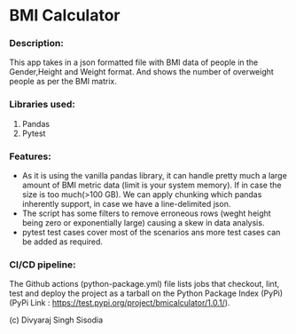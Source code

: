 # BMI Calculator

### Description:
This app takes in a json formatted file with BMI data of people in the Gender,Height and Weight format.
And shows the number of overweight people as per the BMI matrix.


### Libraries used:
1. Pandas
2. Pytest

### Features:
- As it is using the vanilla pandas library, it can handle pretty much a large amount of BMI metric data (limit is your system memory). If in case the size is too much(>100 GB).
We can apply chunking which pandas inherently support, in case we have a line-delimited json.
- The script has some filters to remove erroneous rows (weght height being zero or exponentially large) causing a skew in data analysis.
- pytest test cases cover most of the scenarios ans more test cases can be added as required.

### CI/CD pipeline: 
The Github actions (python-package.yml) file lists jobs that checkout, lint, test and deploy the project as a tarball on the Python Package Index (PyPi) (PyPi Link : https://test.pypi.org/project/bmicalculator/1.0.1/).

(c) Divyaraj Singh Sisodia
